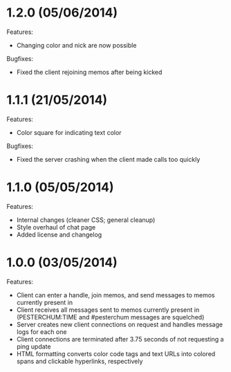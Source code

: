 1.2.0 (05/06/2014)
==================
Features:

* Changing color and nick are now possible

Bugfixes:

* Fixed the client rejoining memos after being kicked

1.1.1 (21/05/2014)
==================
Features:

* Color square for indicating text color

Bugfixes:

* Fixed the server crashing when the client made calls too quickly

1.1.0 (05/05/2014)
==================
Features:

* Internal changes (cleaner CSS; general cleanup)
* Style overhaul of chat page
* Added license and changelog

1.0.0 (03/05/2014)
==================
Features:

* Client can enter a handle, join memos, and send messages to memos currently present in
* Client receives all messages sent to memos currently present in (PESTERCHUM:TIME and #pesterchum messages are squelched)
* Server creates new client connections on request and handles message logs for each one
* Client connections are terminated after 3.75 seconds of not requesting a ping update
* HTML formatting converts color code tags and text URLs into colored spans and clickable hyperlinks, respectively